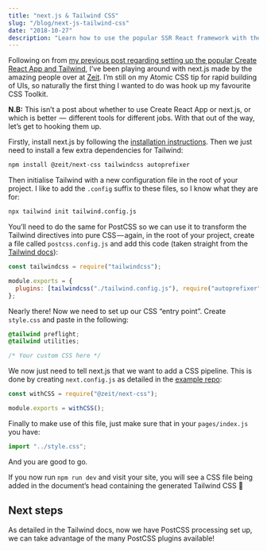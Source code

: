 ```yaml
---
title: "next.js & Tailwind CSS"
slug: "/blog/next-js-tailwind-css"
date: "2018-10-27"
description: "Learn how to use the popular SSR React framework with the utility-driven Tailwind CSS framework"
---
```


Following on from [my previous post regarding setting up the popular Create React App and Tailwind](https://medium.com/@mikeeeeeeey/create-react-app-tailwind-css-feat-postcss-631d9e33ba8c), I’ve been playing around with next.js made by the amazing people over at [Zeit](https://zeit.co). I’m still on my Atomic CSS tip for rapid building of UIs, so naturally the first thing I wanted to do was hook up my favourite CSS Toolkit.

**N.B:** This isn’t a post about whether to use Create React App or next.js, or which is better  —  different tools for different jobs. With that out of the way, let’s get to hooking them up.

Firstly, install next.js by following the [installation instructions](https://nextjs.org/docs). Then we just need to install a few extra dependencies for Tailwind:

```bash
npm install @zeit/next-css tailwindcss autoprefixer
```

Then initialise Tailwind with a new configuration file in the root of your project. I like to add the `.config` suffix to these files, so I know what they are for:

```bash
npx tailwind init tailwind.config.js
```

You’ll need to do the same for PostCSS so we can use it to transform the Tailwind directives into pure CSS — again, in the root of your project, create a file called `postcss.config.js` and add this code (taken straight from the [Tailwind docs](https://tailwindcss.com/docs/installation#webpack)):

```javascript
const tailwindcss = require("tailwindcss");

module.exports = {
  plugins: [tailwindcss("./tailwind.config.js"), require("autoprefixer")]
};
```

Nearly there! Now we need to set up our CSS “entry point”. Create `style.css` and paste in the following:

```css
@tailwind preflight;
@tailwind utilities;

/* Your custom CSS here */
```

We now just need to tell next.js that we want to add a CSS pipeline. This is done by creating `next.config.js` as detailed in the [example repo](https://github.com/zeit/next-plugins/tree/master/packages/next-css):

```javascript
const withCSS = require("@zeit/next-css");

module.exports = withCSS();
```

Finally to make use of this file, just make sure that in your `pages/index.js` you have:

```javascript
import "../style.css";
```

And you are good to go.

If you now run `npm run dev` and visit your site, you will see a CSS file being added in the document’s head containing the generated Tailwind CSS 🎉

## Next steps

As detailed in the Tailwind docs, now we have PostCSS processing set up, we can take advantage of the many PostCSS plugins available!
